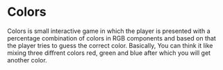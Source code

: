 # Colors

Colors is small interactive game in which the player is presented with a percentage
combination of colors in RGB components and based on that the player tries to guess
the correct color.
Basically, 
          You can think it like mixing three diffrent colors red, green and blue after which you will get another color.
